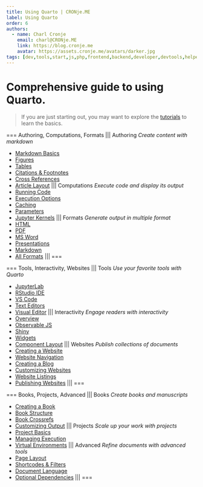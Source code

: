 ```yaml
---
title: Using Quarto | CRONje.ME
label: Using Quarto
order: 6
authors:
  - name: Charl Cronje
    email: charl@CRONje.ME
    link: https://blog.cronje.me
    avatar: https://assets.cronje.me/avatars/darker.jpg
tags: [dev,tools,start,js,php,frontend,backend,developer,devtools,helpers,log]
---
```

# Comprehensive guide to using Quarto.  

> If you are just starting out, you may want to explore the [tutorials](https://quarto.org/docs/get-started/) to learn the basics.

===  Authoring, Computations, Formats
||| Authoring
_Create content with markdown_
- [Markdown Basics](https://quarto.org/docs/authoring/markdown-basics.html)
- [Figures](https://quarto.org/docs/authoring/figures.html)
- [Tables](https://quarto.org/docs/authoring/tables.html)
- [Citations & Footnotes](https://quarto.org/docs/authoring/footnotes-and-citations.html)
- [Cross References](https://quarto.org/docs/authoring/cross-references.html)
- [Article Layout](https://quarto.org/docs/authoring/article-layout.html)
||| Computations
_Execute code and display its output_
- [Running Code](https://quarto.org/docs/computations/running-code.html)
- [Execution Options](https://quarto.org/docs/computations/execution-options.html)
- [Caching](https://quarto.org/docs/computations/caching.html)
- [Parameters](https://quarto.org/docs/computations/parameters.html)
- [Jupyter Kernels](https://quarto.org/docs/computations/jupyter-kernels.html)
||| Formats
_Generate output in multiple format_
- [HTML](https://quarto.org/docs/output-formats/html-basics.html)
- [PDF](https://quarto.org/docs/output-formats/pdf-basics.html)
- [MS Word](https://quarto.org/docs/output-formats/ms-word.html)
- [Presentations](https://quarto.org/docs/presentations/)
- [Markdown](https://quarto.org/docs/output-formats/gfm.html)
- [All Formats](https://quarto.org/docs/output-formats/all-formats.html)
|||
===

=== Tools, Interactivity, Websites
||| Tools
_Use your favorite tools with Quarto_
- [JupyterLab](https://quarto.org/docs/tools/jupyter-lab.html)
- [RStudio IDE](https://quarto.org/docs/tools/rstudio.html)
- [VS Code](https://quarto.org/docs/tools/vscode.html)
- [Text Editors](https://quarto.org/docs/tools/text-editors.html)
- [Visual Editor](https://quarto.org/docs/visual-editor/)
||| Interactivity
_Engage readers with interactivity_
- [Overview](https://quarto.org/docs/interactive/)
- [Observable JS](https://quarto.org/docs/interactive/ojs/)
- [Shiny](https://quarto.org/docs/interactive/shiny/)
- [Widgets](https://quarto.org/docs/interactive/widgets/jupyter.html)
- [Component Layout](https://quarto.org/docs/interactive/layout.html)
||| Websites
_Publish collections of documents_
- [Creating a Website](https://quarto.org/docs/websites/)
- [Website Navigation](https://quarto.org/docs/websites/website-navigation.html)
- [Creating a Blog](https://quarto.org/docs/websites/website-blog.html)
- [Customizing Websites](https://quarto.org/docs/websites/website-search.html)
- [Website Listings](https://quarto.org/docs/websites/website-listings.html)
- [Publishing Websites](https://quarto.org/docs/websites/publishing-websites.html)
|||
===

=== Books, Projects, Advanced
||| Books
_Create books and manuscripts_
- [Creating a Book](https://quarto.org/docs/books/)
- [Book Structure](https://quarto.org/docs/books/book-structure.html)
- [Book Crossrefs](https://quarto.org/docs/books/book-crossrefs.html)
- [Customizing Output](https://quarto.org/docs/books/book-output.html)
||| Projects
_Scale up your work with projects_
- [Project Basics](https://quarto.org/docs/projects/quarto-projects.html)
- [Managing Execution](https://quarto.org/docs/projects/code-execution.html)
- [Virtual Environments](https://quarto.org/docs/projects/virtual-environments.html)
||| Advanced
_Refine documents with advanced tools_
- [Page Layout](https://quarto.org/docs/output-formats/page-layout.html)
- [Shortcodes & Filters](https://quarto.org/docs/authoring/shortcodes-and-filters.html)
- [Document Language](https://quarto.org/docs/authoring/language.html)
- [Optional Dependencies](https://quarto.org/docs/tools/dependencies.html)
|||
===
```